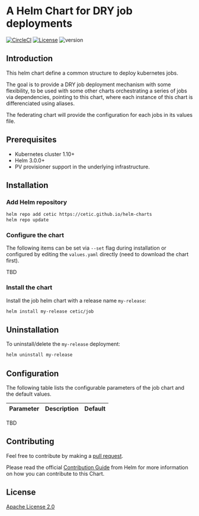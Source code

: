 # A Helm Chart for DRY job deployments

[![CircleCI](https://circleci.com/gh/cetic/helm-job.svg?style=svg)](https://circleci.com/gh/cetic/helm-job/tree/master) [![License](https://img.shields.io/badge/License-Apache%202.0-blue.svg)](https://opensource.org/licenses/Apache-2.0) ![version](https://img.shields.io/github/tag/cetic/helm-job.svg?label=release)

## Introduction

This helm chart define a common structure to deploy kubernetes jobs.

The goal is to provide a DRY job deployment mechanism with some flexibility, to be used with some other charts orchestrating a series of jobs via dependencies, pointing to this chart, where each instance of this chart is differenciated using aliases.

The federating chart will provide the configuration for each jobs in its values file.

## Prerequisites

- Kubernetes cluster 1.10+
- Helm 3.0.0+
- PV provisioner support in the underlying infrastructure.

## Installation

### Add Helm repository

```bash
helm repo add cetic https://cetic.github.io/helm-charts
helm repo update
```

### Configure the chart

The following items can be set via `--set` flag during installation or configured by editing the `values.yaml` directly (need to download the chart first).

TBD

### Install the chart

Install the job helm chart with a release name `my-release`:

```bash
helm install my-release cetic/job
```

## Uninstallation

To uninstall/delete the `my-release` deployment:

```bash
helm uninstall my-release
```

## Configuration

The following table lists the configurable parameters of the job chart and the default values.

| Parameter                                                                   | Description                                                                                                        | Default                         |
| --------------------------------------------------------------------------- | -------------------------------------------------------------------------------------------------------------------| ------------------------------- |

TBD

## Contributing

Feel free to contribute by making a [pull request](https://github.com/cetic/helm-job/pull/new/master).

Please read the official [Contribution Guide](https://github.com/helm/charts/blob/master/CONTRIBUTING.md) from Helm for more information on how you can contribute to this Chart.

## License

[Apache License 2.0](/LICENSE)
